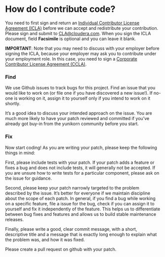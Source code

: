 # How do I contribute code?
You need to first sign and return an [Individual Contributor License Agreement (ICLA)](https://github.com/cloudera/yunikorn-core/blob/master/CLAs/Cloudera%20ICLA_25APR2018.pdf) before we can accept and redistribute your contribution. Please sign and submit to CLA@cloudera.com. When you sign the ICLA document, field **Facsimile** is optional and you can leave it blank.

**IMPORTANT**: Note that you may need to discuss with your employer before signing the ICLA, because your employer may ask you to contribute under your employment role. In this case, you need to sign a [Corporate Contributor License Agreement (CCLA)](https://github.com/cloudera/yunikorn-core/blob/master/CLAs/Cloudera%20CCLA_25APR2018.pdf).

### Find
We use Github issues to track bugs for this project. Find an issue that you would like to
work on (or file one if you have discovered a new issue!). If no-one is working on it,
assign it to yourself only if you intend to work on it shortly.

It’s a good idea to discuss your intended approach on the issue. You are much more
likely to have your patch reviewed and committed if you’ve already got buy-in from the
yunikorn community before you start.

### Fix
Now start coding! As you are writing your patch, please keep the following things in mind:

First, please include tests with your patch. If your patch adds a feature or fixes a bug
and does not include tests, it will generally not be accepted. If you are unsure how to
write tests for a particular component, please ask on the issue for guidance.

Second, please keep your patch narrowly targeted to the problem described by the issue.
It’s better for everyone if we maintain discipline about the scope of each patch. In
general, if you find a bug while working on a specific feature, file a issue for the bug,
check if you can assign it to yourself and fix it independently of the feature. This helps
us to differentiate between bug fixes and features and allows us to build stable
maintenance releases.

Finally, please write a good, clear commit message, with a short, descriptive title and
a message that is exactly long enough to explain what the problem was, and how it was
fixed.

Please create a pull request on github with your patch.
